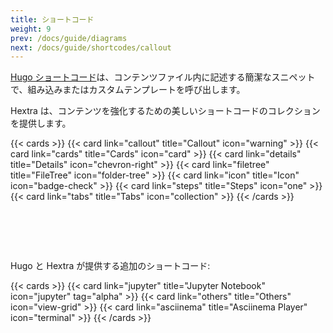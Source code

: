 ```yaml
---
title: ショートコード
weight: 9
prev: /docs/guide/diagrams
next: /docs/guide/shortcodes/callout
---
```


[Hugo ショートコード](https://gohugo.io/content-management/shortcodes/)は、コンテンツファイル内に記述する簡潔なスニペットで、組み込みまたはカスタムテンプレートを呼び出します。

Hextra は、コンテンツを強化するための美しいショートコードのコレクションを提供します。

{{< cards >}}
  {{< card link="callout" title="Callout" icon="warning" >}}
  {{< card link="cards" title="Cards" icon="card" >}}
  {{< card link="details" title="Details" icon="chevron-right" >}}
  {{< card link="filetree" title="FileTree" icon="folder-tree" >}}
  {{< card link="icon" title="Icon" icon="badge-check" >}}
  {{< card link="steps" title="Steps" icon="one" >}}
  {{< card link="tabs" title="Tabs" icon="collection" >}}
{{< /cards >}}

<div style="padding-top:4rem"></div>

Hugo と Hextra が提供する追加のショートコード:

{{< cards >}}
  {{< card link="jupyter" title="Jupyter Notebook" icon="jupyter" tag="alpha" >}}
  {{< card link="others" title="Others" icon="view-grid" >}}
  {{< card link="asciinema" title="Asciinema Player" icon="terminal" >}}
{{< /cards >}}
